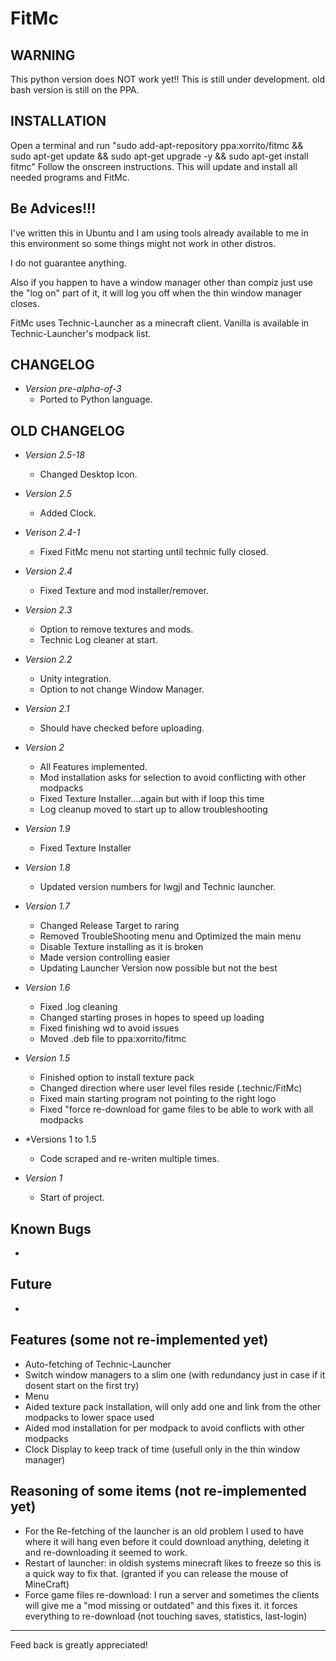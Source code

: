 FitMc
===========

WARNING
----
This python version does NOT work yet!!
This is still under development. old bash version is still on the PPA.


INSTALLATION
----

Open a terminal and run
"sudo add-apt-repository ppa:xorrito/fitmc && sudo apt-get update && sudo apt-get upgrade -y && sudo apt-get install fitmc"
Follow the onscreen instructions.
This will update and install all needed programs and FitMc.

Be Advices!!!
----
I've written this in Ubuntu and I am using tools already available to me in this environment so some things might not work in other distros.

I do not guarantee anything.

Also if you happen to have a window manager other than compiz just use the "log on" part of it, it will log you off when the thin window manager closes.

FitMc uses Technic-Launcher as a minecraft client. Vanilla is available in Technic-Launcher's modpack list.

CHANGELOG
----

* *Version pre-alpha-of-3* <br />
  * Ported to Python language.
  
OLD CHANGELOG
----

* *Version 2.5-18* <br/>
  * Changed Desktop Icon.

* *Version 2.5* <br />
  * Added Clock.

* *Verison 2.4-1* <br />
  * Fixed FitMc menu not starting until technic fully closed.

* *Version 2.4* <br/>
  * Fixed Texture and mod installer/remover.

* *Version 2.3* <br/>
  * Option to remove textures and mods.
  * Technic Log cleaner at start.

* *Version 2.2* <br/>
  * Unity integration.
  * Option to not change Window Manager.

* *Version 2.1* <br/>
  * Should have checked before uploading.

* *Version 2* <br/>
  * All Features implemented.
  * Mod installation asks for selection to avoid conflicting with other modpacks
  * Fixed Texture Installer....again but with if loop this time
  * Log cleanup moved to start up to allow troubleshooting

* *Version 1.9* <br/>
  * Fixed Texture Installer

* *Version 1.8* <br/>
  * Updated version numbers for lwgjl and Technic launcher.

* *Version 1.7* <br/>
  * Changed Release Target to raring
  * Removed TroubleShooting menu and Optimized the main menu
  * Disable Texture installing as it is broken
  * Made version controlling easier
  * Updating Launcher Version now possible but not the best

* *Version 1.6* <br/>
  * Fixed .log cleaning
  * Changed starting proses in hopes to speed up loading
  * Fixed finishing wd to avoid issues
  * Moved .deb file to ppa:xorrito/fitmc

* *Version 1.5* <br/>
  * Finished option to install texture pack
  * Changed direction where user level files reside (.technic/FitMc)
  * Fixed main starting program not pointing to the right logo
  * Fixed "force re-download for game files to be able to work with all modpacks

* *Versions 1 to 1.5 <br/>
  * Code scraped and re-writen multiple times.

* *Version 1* <br/>
  * Start of project.


Known Bugs
-----

  *

Future
-----

  * 

Features (some not re-implemented yet)
-----

* Auto-fetching of Technic-Launcher
* Switch window managers to a slim one (with redundancy just in case if it dosent start on the first try)
* Menu
* Aided texture pack installation, will only add one and link from the other modpacks to lower space used
* Aided mod installation for per modpack to avoid conflicts with other modpacks
* Clock Display to keep track of time (usefull only in the thin window manager)

Reasoning of some items (not re-implemented yet)
-----
* For the Re-fetching of the launcher is an old problem I used to have where it will hang even before it could download anything, deleting it and re-downloading it seemed to work.
* Restart of launcher: in oldish systems minecraft likes to freeze so this is a quick way to fix that. (granted if you can release the mouse of MineCraft)
* Force game files re-download: I run a server and sometimes the clients will give me a "mod missing or outdated" and this fixes it. it forces everything to re-download (not touching saves, statistics, last-login)

-------
Feed back is greatly appreciated!

